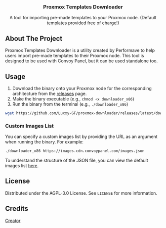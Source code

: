 <div align="center">
  <h3 align="center">Proxmox Templates Downloader</h3>

  <p align="center">
    A tool for importing pre-made templates to your Proxmox node. (Default templates provided free of charge!)
  </p>
</div>

## About The Project

Proxmox Templates Downloader is a utility created by Performave to help users import pre-made templates to their Proxmox node. This
tool is designed to be used with Convoy Panel, but it can be used standalone too.

## Usage

1. Download the binary onto your Proxmox node for the corresponding architecture from
   the [releases](https://github.com/Luxxy-GF/proxmox-downloader/releases/latest) page.
2. Make the binary executable (e.g., `chmod +x downloader_x86`)
3. Run the binary from the terminal (e.g., `./downloader_x86`)

```sh
wget https://github.com/Luxxy-GF/proxmox-downloader/releases/latest/download/downloader_x86 && chmod +x downloader_x86 && ./downloader_x86
```

### Custom Images List

You can specify a custom images list by providing the URL as an argument when running the binary. For example:

```sh
./downloader_x86 https://images.cdn.convoypanel.com/images.json
```

To understand the structure of the JSON file, you can view the default images
list [here](https://images.cdn.luxxysystems.com/images.json).

## License

Distributed under the AGPL-3.0 License. See `LICENSE` for more information.

## Credits
[Creator](https://github.com/ConvoyPanel/downloader)
